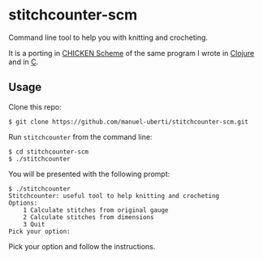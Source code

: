 # stitchcounter-scm

Command line tool to help you with knitting and crocheting.

It is a porting in [CHICKEN Scheme](http://call-cc.org/) of the same program I
wrote in [Clojure](https://github.com/manuel-uberti/stitchcounter-clj) and in
[C](https://github.com/manuel-uberti/c-bag/blob/master/stitchcounter.c).

## Usage
Clone this repo:
```console
$ git clone https://github.com/manuel-uberti/stitchcounter-scm.git
```
Run ```stitchcounter``` from the command line:
```console
$ cd stitchcounter-scm
$ ./stitchcounter
```
You will be presented with the following prompt:
```console
$ ./stitchcounter
Stitchcounter: useful tool to help knitting and crocheting
Options:
    1 Calculate stitches from original gauge
    2 Calculate stitches from dimensions
    3 Quit
Pick your option:
```
Pick your option and follow the instructions.
